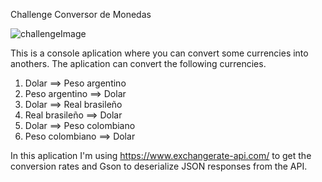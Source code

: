 Challenge Conversor de Monedas

![challengeImage](https://github.com/AlexCastel14/ConversorMonedaChallenge/assets/53499354/1f74396a-5c1c-4d2c-b2ea-217a020672e5)

This is a console aplication where you can convert some currencies into anothers. The aplication can convert the following currencies.
1) Dolar ==> Peso argentino
2) Peso argentino ==> Dolar
3) Dolar ==> Real brasileño
4) Real brasileño ==> Dolar
5) Dolar ==> Peso colombiano
6) Peso colombiano ==> Dolar

In this aplication I'm using https://www.exchangerate-api.com/ to get the conversion rates and Gson to deserialize JSON responses from the API.
